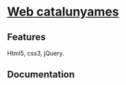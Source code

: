 # [Web catalunyames](http://catalunyames.cat)



## Features

Html5, css3, jQuery.


## Documentation



